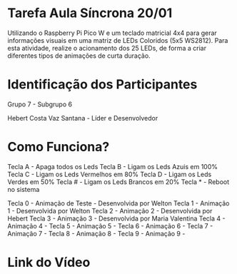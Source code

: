 # Tarefa Aula Síncrona 20/01

Utilizando o Raspberry Pi Pico W e um teclado matricial 4x4 para gerar informações visuais em uma matriz de LEDs Coloridos (5x5 WS2812). Para esta atividade, realize o acionamento dos 25 LEDs, de forma a criar diferentes tipos de animações de curta duração.

# Identificação dos Participantes

Grupo 7 - Subgrupo 6

Hebert Costa Vaz Santana - Líder e Desenvolvedor

# Como Funciona?

Tecla A - Apaga todos os Leds
Tecla B - Ligam os Leds Azuis em 100%
Tecla C - Ligam os Leds Vermelhos em 80%
Tecla D - Ligam os Leds Verdes em 50%
Tecla # - Ligam os Leds Brancos em 20%
Tecla * - Reboot no sistema

Tecla 0 - Animação de Teste - Desenvolvida por Welton
Tecla 1 - Animação 1 - Desenvolvida por Welton
Tecla 2 - Animação 2 - Desenvolvida por Hebert
Tecla 3 - Animação 3 - Desenvolvida por Maria Valentina
Tecla 4 - Animação 4 -
Tecla 5 - Animação 5 - 
Tecla 6 - Animação 6 -
Tecla 7 - Animação 7 - 
Tecla 8 - Animação 8 -
Tecla 9 - Animação 9 - 

# Link do Vídeo
